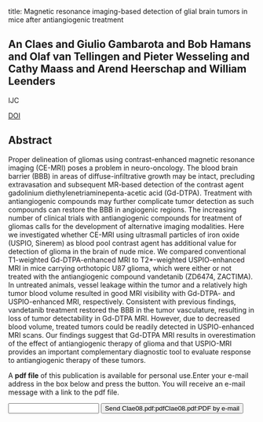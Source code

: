 title: Magnetic resonance imaging-based detection of glial brain tumors in mice after antiangiogenic treatment

## An Claes and Giulio Gambarota and Bob Hamans and Olaf van Tellingen and Pieter Wesseling and Cathy Maass and Arend Heerschap and William Leenders
IJC

<a href="https://doi.org/10.1002/ijc.23306">DOI</a>

## Abstract
Proper delineation of gliomas using contrast-enhanced magnetic resonance imaging (CE-MRI) poses a problem in neuro-oncology. The blood brain barrier (BBB) in areas of diffuse-infiltrative growth may be intact, precluding extravasation and subsequent MR-based detection of the contrast agent gadolinium diethylenetriaminepenta-acetic acid (Gd-DTPA). Treatment with antiangiogenic compounds may further complicate tumor detection as such compounds can restore the BBB in angiogenic regions. The increasing number of clinical trials with antiangiogenic compounds for treatment of gliomas calls for the development of alternative imaging modalities. Here we investigated whether CE-MRI using ultrasmall particles of iron oxide (USPIO, Sinerem) as blood pool contrast agent has additional value for detection of glioma in the brain of nude mice. We compared conventional T1-weighted Gd-DTPA-enhanced MRI to T2*-weighted USPIO-enhanced MRI in mice carrying orthotopic U87 glioma, which were either or not treated with the antiangiogenic compound vandetanib (ZD6474, ZACTIMA). In untreated animals, vessel leakage within the tumor and a relatively high tumor blood volume resulted in good MRI visibility with Gd-DTPA- and USPIO-enhanced MRI, respectively. Consistent with previous findings, vandetanib treatment restored the BBB in the tumor vasculature, resulting in loss of tumor detectability in Gd-DTPA MRI. However, due to decreased blood volume, treated tumors could be readily detected in USPIO-enhanced MRI scans. Our findings suggest that Gd-DTPA MRI results in overestimation of the effect of antiangiogenic therapy of glioma and that USPIO-MRI provides an important complementary diagnostic tool to evaluate response to antiangiogenic therapy of these tumors.

A <b>pdf file</b> of this publication is available for personal use.Enter your e-mail address in the box below and press the button. You will receive an e-mail message with a link to the pdf file.
<form action="sender.php">  <input type="text" name="email">  <input type="submit" value="Send Clae08.pdf:pdfClae08.pdf:PDF by e-mail"></form>